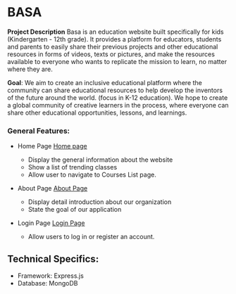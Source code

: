 # BASA

**Project Description** Basa is an education website built specifically for kids (Kindergarten - 12th grade). It provides a platform for educators, students and parents to easily share their previous projects and other educational resources in forms of videos, texts or pictures, and make the resources available to everyone who wants to replicate the mission to learn, no matter where they are.

**Goal**: We aim to create an inclusive educational platform where the community can share educational resources to help develop the inventors of the future around the world. (focus in K-12 education). We hope to create a global community of creative learners in the process, where everyone can share other educational opportunities, lessons, and learnings.


### General Features:

* Home Page [Home page](client/views/home.hbs)
	- Display the general information about the website
	- Show a list of trending classes
	- Allow user to navigate to Courses List page.

* About Page [About Page](client/views/about.hbs)
	- Display detail introduction about our organization
	- State the goal of our application

* Login Page [Login Page](client/views/login.hbs)
	- Allow users to log in or register an account.


## Technical Specifics:
* Framework: Express.js
* Database: MongoDB




